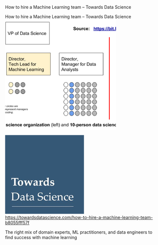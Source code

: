 How to hire a Machine Learning team – Towards Data Science

How to hire a Machine Learning team – Towards Data Science
![](../_resources/11437ddba7c501a648a587716e41c7f6.png)

![](../_resources/27180fd1aa3beb2a2cac92bc4a4bb063.jpg)https://towardsdatascience.com/how-to-hire-a-machine-learning-team-b8055fff57f

The right mix of domain experts, ML practitioners, and data engineers to find success with machine learning